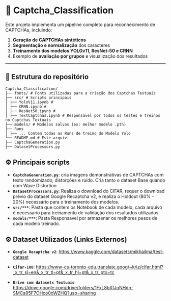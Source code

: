 # 🧠 Captcha_Classification

Este projeto implementa um pipeline completo para reconhecimento de CAPTCHAs, incluindo:

1. **Geração de CAPTCHAs sintéticos**
2. **Segmentação e normalização** dos caracteres
3. **Treinamento dos modelos YOLOv11, ResNet-50 e CRNN**
4. Exemplo de **avaliação por grupos** e visualização dos resultados

---

## 📂 Estrutura do repositório

```
Captcha_Classification/
├── fonts/ # Fonts utilizadas para a criação dos Captchas Textuais
├── src/ # Scripts principais
│ ├── YoloV11.ipynb #
│ ├── CRNN.ipynb #
│ ├── ResNet50.ipynb #
│ ├── TextCaptchas.ipynb # Responsavel por todos os testes e treinos no Captchas Textuais
├── models/ # Modelos salvos (ex: melhor modelo .pth)
├── Runs
│ ├── ... Contem todas as Runs de treino do Modelo Yolo
└── README.md # Este arquiv
├── CaptchaGeneration.py
├── DatasetProcessors.py

```

## ⚙️ Principais scripts

- **`CaptchaGeneration.py`**: cria imagens demonstrativas de CAPTCHAs com texto randomizado, distorções e ruído. Cria tanto o dataset Base quando com Wave Distortion
- **`DatasetProcessors.py`**: Realiza o download do CIFAR, requer o download prévio do dataset Google Recaptcha v2, e realiza o Holdout (80% - 20%) necessário para o treinamento dos modelos.
- **`src/***`**: Pasta que contem os Notebook de cada modelo, cada arquivo é necessario para treinamento de validação dos resultados utilizados.
- **`models/***`**: Pasta Responsavel por armazenar os melhores pesos de cada modelo treinado.

## ⚙️ Dataset Utilizados (Links Externos)

- **`Google Recaptcha v2`**: https://www.kaggle.com/datasets/mikhailma/test-dataset
- **`Cifar-100`**: https://www-cs-toronto-edu.translate.goog/~kriz/cifar.html?_x_tr_sl=en&_x_tr_tl=pt&_x_tr_hl=pt&_x_tr_pto=tc

- **`Drive com datasets Textuais`**: https://drive.google.com/drive/folders/1FxL8bXfJqNHdn-SMCa95F7OHco0oWZHQ?usp=sharing
